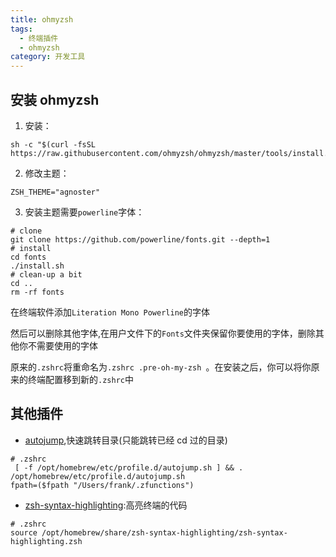 ```yaml
---
title: ohmyzsh
tags:
  - 终端插件
  - ohmyzsh
category: 开发工具
---
```


## 安装 ohmyzsh

1. 安装：

```shell
sh -c "$(curl -fsSL https://raw.githubusercontent.com/ohmyzsh/ohmyzsh/master/tools/install.sh)"
```

2. 修改主题：

```
ZSH_THEME="agnoster"
```

3. 安装主题需要`powerline`字体：

```shell
# clone
git clone https://github.com/powerline/fonts.git --depth=1
# install
cd fonts
./install.sh
# clean-up a bit
cd ..
rm -rf fonts
```

在终端软件添加`Literation Mono Powerline`的字体

然后可以删除其他字体,在用户文件下的`Fonts`文件夹保留你要使用的字体，删除其他你不需要使用的字体

原来的`.zshrc`将重命名为`.zshrc .pre-oh-my-zsh `。在安装之后，你可以将你原来的终端配置移到新的`.zshrc`中

## 其他插件


- [autojump](https://github.com/wting/autojump),快速跳转目录(只能跳转已经 cd 过的目录)

```shell
# .zshrc
 [ -f /opt/homebrew/etc/profile.d/autojump.sh ] && . /opt/homebrew/etc/profile.d/autojump.sh
fpath=($fpath "/Users/frank/.zfunctions")
```

- [zsh-syntax-highlighting](https://github.com/zsh-users/zsh-syntax-highlighting):高亮终端的代码

```shell
# .zshrc
source /opt/homebrew/share/zsh-syntax-highlighting/zsh-syntax-highlighting.zsh
```
